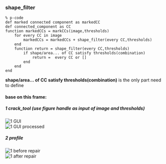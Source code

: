### shape_filter
```
% p-code
def marked connected component as markedCC
def connected_component as CC
function markedCCs = markCCs(image,thresholds)
    for every CC in image
        markedCCs = markedCCs + shape_filter(every CC,thresholds)
    end
    function return = shape_filter(every CC,thresholds)
        if shape/area... of CC satisfy thresholds(combination)
            return =  every CC or []
        end
    end
end
```
**shape/area... of CC satisfy thresholds(combination)** is the only part need to define  
#### base on this frame:
##### 1 crack_tool (use figure handle as input of image and thresholds)
![1 GUI](https://github.com/lbhsgithub/shape_filter/blob/master/archived/images/1_GUI.png)  
![1 GUI processed](https://github.com/lbhsgithub/shape_filter/blob/master/archived/images/2_GUI_processed.png)
##### 2 profile
![1 before repair](https://github.com/lbhsgithub/shape_filter/blob/master/archived/images/3_before_repair.jpg)  
![1 after repair](https://github.com/lbhsgithub/shape_filter/blob/master/archived/images/1_after_repair.jpg)
